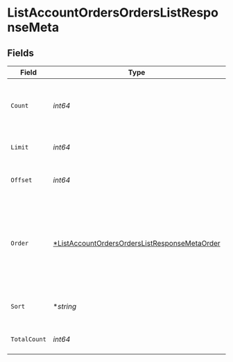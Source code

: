 # ListAccountOrdersOrdersListResponseMeta


## Fields

| Field                                                                                                                    | Type                                                                                                                     | Required                                                                                                                 | Description                                                                                                              |
| ------------------------------------------------------------------------------------------------------------------------ | ------------------------------------------------------------------------------------------------------------------------ | ------------------------------------------------------------------------------------------------------------------------ | ------------------------------------------------------------------------------------------------------------------------ |
| `Count`                                                                                                                  | *int64*                                                                                                                  | :heavy_check_mark:                                                                                                       | Count of the resources returned in the response.                                                                         |
| `Limit`                                                                                                                  | *int64*                                                                                                                  | :heavy_check_mark:                                                                                                       | Total limit of the response.                                                                                             |
| `Offset`                                                                                                                 | *int64*                                                                                                                  | :heavy_check_mark:                                                                                                       | Amount of resource to offset in the response.                                                                            |
| `Order`                                                                                                                  | [*ListAccountOrdersOrdersListResponseMetaOrder](../../models/operations/listaccountordersorderslistresponsemetaorder.md) | :heavy_minus_sign:                                                                                                       | The ordering of the response.<br/>* ASC - Ascending order<br/>* DESC - Descending order                                  |
| `Sort`                                                                                                                   | **string*                                                                                                                | :heavy_minus_sign:                                                                                                       | The field that the list is sorted by.                                                                                    |
| `TotalCount`                                                                                                             | *int64*                                                                                                                  | :heavy_check_mark:                                                                                                       | Total count of all the resources.                                                                                        |